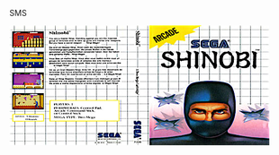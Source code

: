 SMS

![alt text](https://github.com/MameMess/MAME-MESS-for-Mac-OS-X/blob/master/sms/Shinobi%20(Euro,%20USA,%20Bra,%20v1).jpg?raw=true "Screenshot")
